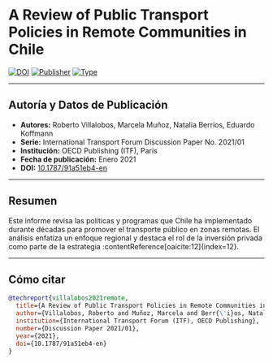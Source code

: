 # ​ A Review of Public Transport Policies in Remote Communities in Chile

[![DOI](https://img.shields.io/badge/DOI-10.1787%2F91a51eb4--en-blue)](https://doi.org/10.1787/91a51eb4-en)
[![Publisher](https://img.shields.io/badge/Publisher-ITF%20%26%20OECD-green)](https://www.itf-oecd.org)
[![Type](https://img.shields.io/badge/Type-Discussion%20Paper-orange)]()

---

##  Autoría y Datos de Publicación
- **Autores:** Roberto Villalobos, Marcela Muñoz, Natalia Berríos, Eduardo Koffmann  
- **Serie:** International Transport Forum Discussion Paper No. 2021/01  
- **Institución:** OECD Publishing (ITF), París  
- **Fecha de publicación:** Enero 2021  
- **DOI:** [10.1787/91a51eb4-en](https://doi.org/10.1787/91a51eb4-en)

---

##  Resumen
Este informe revisa las políticas y programas que Chile ha implementado durante décadas para promover el transporte público en zonas remotas. El análisis enfatiza un enfoque regional y destaca el rol de la inversión privada como parte de la estrategia :contentReference[oaicite:12]{index=12}.

---

##  Cómo citar
```bibtex
@techreport{villalobos2021remote,
  title={A Review of Public Transport Policies in Remote Communities in Chile},
  author={Villalobos, Roberto and Muñoz, Marcela and Berr{\'i}os, Natalia and Koffmann, Eduardo},
  institution={International Transport Forum (ITF), OECD Publishing},
  number={Discussion Paper 2021/01},
  year={2021},
  doi={10.1787/91a51eb4-en}
}
